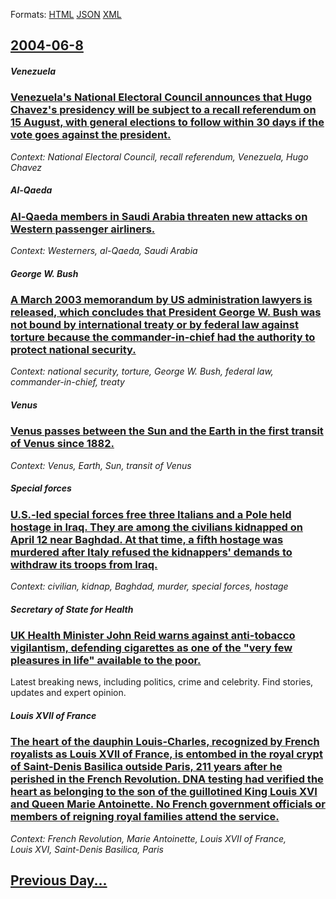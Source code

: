 
Formats: [HTML](2004/06/8/index.html)  [JSON](2004/06/8/index.json)  [XML](2004/06/8/index.xml)  

## [2004-06-8](/news/2004/06/8/index.md)

##### Venezuela
### [ Venezuela's National Electoral Council announces that Hugo Chavez's presidency will be subject to a recall referendum on 15 August, with general elections to follow within 30 days if the vote goes against the president. ](/news/2004/06/8/venezuela-s-national-electoral-council-announces-that-hugo-cha-vez-s-presidency-will-be-subject-to-a-recall-referendum-on-15-august-with-g.md)
_Context: National Electoral Council, recall referendum, Venezuela, Hugo Chavez_

##### Al-Qaeda
### [ Al-Qaeda members in Saudi Arabia threaten new attacks on Western passenger airliners. ](/news/2004/06/8/al-qaeda-members-in-saudi-arabia-threaten-new-attacks-on-western-passenger-airliners.md)
_Context: Westerners, al-Qaeda, Saudi Arabia_

##### George W. Bush
### [ A March 2003 memorandum by US administration lawyers is released, which concludes that President George W. Bush was not bound by international treaty or by federal law against torture because the commander-in-chief had the authority to protect national security. ](/news/2004/06/8/a-march-2003-memorandum-by-us-administration-lawyers-is-released-which-concludes-that-president-george-w-bush-was-not-bound-by-internatio.md)
_Context: national security, torture, George W. Bush, federal law, commander-in-chief, treaty_

##### Venus
### [ Venus passes between the Sun and the Earth in the first transit of Venus since 1882. ](/news/2004/06/8/venus-passes-between-the-sun-and-the-earth-in-the-first-transit-of-venus-since-1882.md)
_Context: Venus, Earth, Sun, transit of Venus_

##### Special forces
### [ U.S.-led special forces free three Italians and a Pole held hostage in Iraq. They are among the civilians kidnapped on April 12 near Baghdad. At that time, a fifth hostage was murdered after Italy refused the kidnappers' demands to withdraw its troops from Iraq. ](/news/2004/06/8/u-s-led-special-forces-free-three-italians-and-a-pole-held-hostage-in-iraq-they-are-among-the-civilians-kidnapped-on-april-12-near-baghda.md)
_Context: civilian, kidnap, Baghdad, murder, special forces, hostage_

##### Secretary of State for Health
### [ UK Health Minister John Reid warns against anti-tobacco vigilantism, defending cigarettes as one of the "very few pleasures in life" available to the poor. ](/news/2004/06/8/uk-health-minister-john-reid-warns-against-anti-tobacco-vigilantism-defending-cigarettes-as-one-of-the-very-few-pleasures-in-life-availa.md)
Latest breaking news, including politics, crime and celebrity. Find stories, updates and expert opinion.

##### Louis&nbsp;XVII of France
### [ The heart of the dauphin Louis-Charles, recognized by French royalists as Louis&nbsp;XVII of France, is entombed in the royal crypt of Saint-Denis Basilica outside Paris, 211 years after he perished in the French Revolution. DNA testing had verified the heart as belonging to the son of the guillotined King Louis&nbsp;XVI and Queen Marie Antoinette. No French government officials or members of reigning royal families attend the service. ](/news/2004/06/8/the-heart-of-the-dauphin-louis-charles-recognized-by-french-royalists-as-louis-nbsp-xvii-of-france-is-entombed-in-the-royal-crypt-of-sain.md)
_Context: French Revolution, Marie Antoinette, Louis&nbsp;XVII of France, Louis&nbsp;XVI, Saint-Denis Basilica, Paris_

## [Previous Day...](/news/2004/06/7/index.md)

